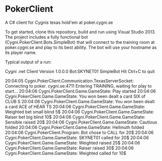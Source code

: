 PokerClient
===========

A C# client for Cygnis texas hold'em at poker.cygni.se

To get started, clone this repository, build and run using Visual Studio 2013.
The project includes a fully functional bot (Cygni.PokerClient.Bots.SimpleBot) that will connect
to the training room at poker.cygni.se and play to its best ability.
The bot will use your hostname as its player name.

Typical output of a run:

Cygni .net Client Version 1.0.0.0
Bot:SKYNET01 SimpleBot
Hit Ctrl+C to quit

20:04:05 Cygni.PokerClient.Communication.TexasServerSocket: Connecting to poker.
cygni.se:4711
Entering TRAINING, waiting for play to start...
20:04:06 Cygni.PokerClient.Game.GameState: Play started
20:04:06 Cygni.PokerClient.Game.GameState: You won been dealt a card SIX of CLUB
S
20:04:06 Cygni.PokerClient.Game.GameState: You won been dealt a card ACE of HEAR
TS
20:04:06 Cygni.PokerClient.Game.GameState: Weighted bet small blind 5$
20:04:06 Cygni.PokerClient.Game.GameState: Raiser bet big blind 10$
20:04:06 Cygni.PokerClient.Game.GameState: Sensible raised 20$
20:04:06 Cygni.PokerClient.Game.GameState: Cautious folded
20:04:06 Cygni.PokerClient.Game.GameState: Hellmuth folded
20:04:06 Cygni.PokerClient.Program: Bot chose to CALL for 20$
20:04:06 Cygni.PokerClient.Game.GameState: SKYNET01 called for 20$
20:04:06 Cygni.PokerClient.Game.GameState: Weighted raised 25$
20:04:06 Cygni.PokerClient.Game.GameState: Raiser raised 30$
20:04:06 Cygni.PokerClient.Game.GameState: Weighted called for 10$
